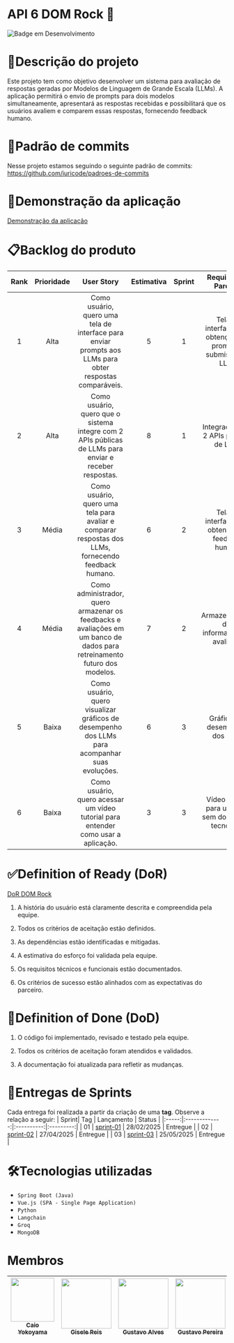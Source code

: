 # API 6 DOM Rock 🚀
![Badge em Desenvolvimento](http://img.shields.io/static/v1?label=STATUS&message=EM%20DESENVOLVIMENTO&color=GREEN&style=for-the-badge)

# 📝Descrição do projeto
Este projeto tem como objetivo desenvolver um sistema para avaliação de respostas geradas por Modelos de Linguagem de Grande Escala (LLMs). A aplicação permitirá o envio de prompts para dois modelos simultaneamente, apresentará as respostas recebidas e possibilitará que os usuários avaliem e comparem essas respostas, fornecendo feedback humano. 

# 📖Padrão de commits
Nesse projeto estamos seguindo o seguinte padrão de commits: <br>
https://github.com/iuricode/padroes-de-commits

# 🎥Demonstração da aplicação
[Demonstração da aplicação](https://www.youtube.com/watch?v=-tjv1K_geW0)

# 📋Backlog do produto

|Rank|Prioridade|User Story|Estimativa|Sprint|Requisito do Parceiro|
|:----:|:----------:|:----------:|:----------:|:------:|:--------------------:
|1|Alta|Como usuário, quero uma tela de interface para enviar prompts aos LLMs para obter respostas comparáveis.|5|1|Tela de interface para obtenção dos prompts e submissão às LLMs|
|2|Alta|Como usuário, quero que o sistema integre com 2 APIs públicas de LLMs para enviar e receber respostas.|8|1|Integração com 2 APIs públicas de LLMs|
|3|Média|Como usuário, quero uma tela para avaliar e comparar respostas dos LLMs, fornecendo feedback humano.|6|2|Tela de interface para obtenção de feedback humano|
|4|Média|Como administrador, quero armazenar os feedbacks e avaliações em um banco de dados para retreinamento futuro dos modelos.|7|2|Armazenamento das informações de avaliação|
|5|Baixa|Como usuário, quero visualizar gráficos de desempenho dos LLMs para acompanhar suas evoluções.|6|3|Gráficos de desempenho dos LLMs|
|6|Baixa|Como usuário, quero acessar um vídeo tutorial para entender como usar a aplicação.|3|3|Vídeo tutorial para usuários sem domínio de tecnologia|

# ✅Definition of Ready (DoR)

<a href="./doc/DoR.md">DoR DOM Rock</a>

1. A história do usuário está claramente descrita e compreendida pela equipe.

2. Todos os critérios de aceitação estão definidos.

3. As dependências estão identificadas e mitigadas.

4. A estimativa do esforço foi validada pela equipe.

5. Os requisitos técnicos e funcionais estão documentados.

6. Os critérios de sucesso estão alinhados com as expectativas do parceiro.

# 🎯Definition of Done (DoD)

1. O código foi implementado, revisado e testado pela equipe.

2. Todos os critérios de aceitação foram atendidos e validados.

3. A documentação foi atualizada para refletir as mudanças.

# 📆Entregas de Sprints

Cada entrega foi realizada a partir da criação de uma **tag**. Observe a relação a seguir:
| Sprint| Tag | Lançamento | Status | 
|:-----:|:-------------:|:----------:|:---------:|
| 01 | [sprint-01](sprints/sprint-01.md) | 28/02/2025 | Entregue | 
| 02 | [sprint-02](sprints/sprint-02.md) | 27/04/2025 | Entregue | 
| 03 | [sprint-03](sprints/sprint-03.md) | 25/05/2025 | Entregue | 


<div align="center" dir="auto">

</div>

# 🛠️Tecnologias utilizadas

- ``Spring Boot (Java)``
- ``Vue.js (SPA - Single Page Application)``
- ``Python``
- ``Langchain``
- ``Groq``
- ``MongoDB``

# Membros

| [<img loading="lazy" src="https://github.com/user-attachments/assets/c691dc08-0c62-4efe-aa8c-4c8dd0cb12b2" width=100><br><sub>Caio Yokoyama</sub>](https://github.com/caboia) |  [<img loading="lazy" src="https://avatars.githubusercontent.com/u/111552213?v=4" width=115><br><sub>Gisele Reis</sub>](https://github.com/gisele-reis) |  [<img loading="lazy" src="https://media.licdn.com/dms/image/v2/D4D03AQEj1gNpjdjxXw/profile-displayphoto-shrink_800_800/profile-displayphoto-shrink_800_800/0/1709836229538?e=1747872000&v=beta&t=RxHmEVnchmyNQa-Qu-4S4TZfjU6H_c8w1XXIcninCjc" width=115><br><sub>Gustavo Alves</sub>](https://github.com/ogustavoalves) |  [<img loading="lazy" src="https://avatars.githubusercontent.com/u/108089562?v=4" width=115><br><sub>Gustavo Pereira</sub>](https://github.com/gustavohpereira) |  [<img loading="lazy" src="https://github.com/user-attachments/assets/3ca670f5-fddd-4a8a-b30d-20e286eca972" width=115><br><sub>Jacqueline</sub>](https://github.com/jxqlnm) |  [<img loading="lazy" src="https://github.com/user-attachments/assets/440fe622-056b-4771-bbd8-b05d884360d2" width=115><br><sub>Pedro Pucci</sub>](https://github.com/pedro11pucci) |  [<img loading="lazy" src="https://avatars.githubusercontent.com/u/101465349?v=4" width=115><br><sub>Victor Portela</sub>](https://github.com/VictorGuui) |  [<img loading="lazy" src="https://media.licdn.com/dms/image/v2/D4E03AQEANJCsUhw0ag/profile-displayphoto-shrink_800_800/profile-displayphoto-shrink_800_800/0/1729912498652?e=1747872000&v=beta&t=Ofoaz1fI7824wN_La3Vb8auVnV6lCV8Z4aA_6Xx6pwE" width=115><br><sub>Vinicius H.</sub>](https://github.com/vinihsr) |
| :---: | :---: | :---: | :---: | :---: | :---: | :---: | :---: |
